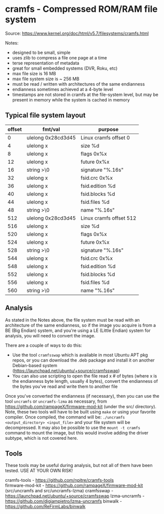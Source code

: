 # cramfs - Compressed ROM/RAM file system

Source: https://www.kernel.org/doc/html/v5.7/filesystems/cramfs.html

Notes:
- designed to be small, simple
- uses zlib to compress a file one page at a time
- terse representation of metadata
- great for small embedded systems (DVR, Roku, etc)
- max file size is 16 MB
- max file system size is ~ 256 MB
- must be read / written with architectures of the same endianness
- endianness sometimes achieved at a 4-byte level
- timestamps are not stored in cramfs at the file-system level, but may be present in memory while the system is cached in memory

## Typical file system layout

|offset	|fmt/val			|purpose 				| 
|-		|-					|-						| 
| 0		|ulelong 0x28cd3d45	|Linux cramfs offset 0	| 
| 4		|ulelong x			|size %d				|
| 8		|ulelong x			|flags 0x%x				|
|12		|ulelong x			|future 0x%x			|
|16		|string  >\0		|signature "%.16s"		|
|32		|ulelong x			|fsid.crc 0x%x			|
|36		|ulelong x			|fsid.edition %d		|
|40		|ulelong x			|fsid.blocks %d			|
|44		|ulelong x			|fsid.files %d			|
|48		|string  >\0		|name "%.16s"			|
|512	|ulelong 0x28cd3d45	|Linux cramfs offset 512|
|516	|ulelong x			|size %d				|
|520	|ulelong x			|flags 0x%x				|
|524	|ulelong x			|future 0x%x			|
|528	|string  >\0		|signature "%.16s"		|
|544	|ulelong x			|fsid.crc 0x%x			|
|548	|ulelong x			|fsid.edition %d		|
|552	|ulelong x			|fsid.blocks %d			|
|556	|ulelong x			|fsid.files %d			|
|560	|string  >\0		|name "%.16s"			|

## Analysis

As stated in the Notes above, the file system must be read with an architecture of the same endianness, so if the image you acquire is from a BE (Big Endian) system, and you're using a LE (Little Endian) system for analysis, you will need to convert the image.

There are a couple of ways to do this:

- Use the tool `cramfsswap` which is available in most Ubuntu APT pkg repos, or you can download the .deb package and install it on another Debian-based system (https://launchpad.net/ubuntu/+source/cramfsswap)
- You can also use scripting to open the file read x # of bytes (where x is the endianness byte length, usually 4 bytes), convert the endianness of the bytes you've read and write them to another file

Once you've converted the endianness (if necessary), then you can use the tool `uncramfs` or `uncramfs-lzma` as necessary, from https://github.com/rampageX/firmware-mod-kit (under the src/ directory). 
Note, these two tools will have to be built using `make` or using your favorite compiler. Once compiled, the command will be:
`./uncramfs <output_directory> <input_file>` and your file system will be decompressed. It may also be possible to use the `mount -t cramfs` command to mount the image, but this would involve adding the driver subtype, which is not covered here.

## Tools

These tools may be useful during analysis, but not all of them have been tested. USE AT YOUR OWN RISK!

cramfs-tools - https://github.com/npitre/cramfs-tools  
firmware-mod-kit - https://github.com/rampageX/firmware-mod-kit (src/uncramfs and src/uncramfs-lzma)
cramfsswap - https://launchpad.net/ubuntu/+source/cramfsswap
lzma-uncramfs - https://github.com/digiampietro/lzma-uncramfs
binwalk - https://github.com/ReFirmLabs/binwalk


